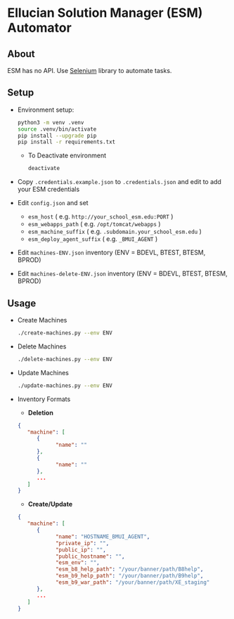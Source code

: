 # Ellucian Solution Manager (ESM) Automator

## About

ESM has no API. Use [Selenium](https://www.selenium.dev/) library to automate tasks.

## Setup

* Environment setup:

   ```bash
   python3 -m venv .venv
   source .venv/bin/activate
   pip install --upgrade pip
   pip install -r requirements.txt
   ```

  * To Deactivate environment

     ```bash
     deactivate
     ```

* Copy `.credentials.example.json` to `.credentials.json` and edit to add your ESM credentials
* Edit `config.json` and set 
  * `esm_host` ( e.g. `http://your_school_esm.edu:PORT` )
  * `esm_webapps_path` ( e.g. `/opt/tomcat/webapps` )
  * `esm_machine_suffix` ( e.g. `.subdomain.your_school_esm.edu` )
  * `esm_deploy_agent_suffix` ( e.g. `_BMUI_AGENT` )
* Edit `machines-ENV.json` inventory (ENV = BDEVL, BTEST, BTESM, BPROD)
* Edit `machines-delete-ENV.json` inventory (ENV = BDEVL, BTEST, BTESM, BPROD)

## Usage

* Create Machines

   ```bash
   ./create-machines.py --env ENV
   ```

* Delete Machines

  ```bash
  ./delete-machines.py --env ENV
  ```

* Update Machines

  ```bash
  ./update-machines.py --env ENV
  ```

* Inventory Formats
  * **Deletion**

   ```json
   {
      "machine": [
         {
               "name": ""
         },
         {
               "name": ""
         },
         ...
      ]
   }
   ```

  * **Create/Update**

   ```json
   {
      "machine": [
         {
               "name": "HOSTNAME_BMUI_AGENT",
               "private_ip": "",
               "public_ip": "",
               "public_hostname": "",
               "esm_env": "",
               "esm_b8_help_path": "/your/banner/path/B8help",
               "esm_b9_help_path": "/your/banner/path/B9help",
               "esm_b9_war_path": "/your/banner/path/XE_staging"
         },
         ...
      ]
   }
   ```
